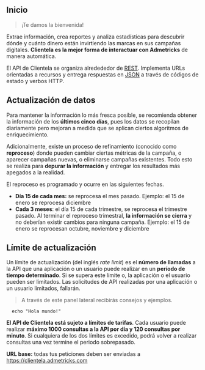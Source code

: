 ## Inicio

> ¡Te damos la bienvenida!

Extrae información, crea reportes y analiza estadísticas para descubrir dónde y cuánto dinero están invirtiendo las marcas en sus campañas digitales. **Clientela es la mejor forma de interactuar con Admetricks** de manera automática.

El API de Clientela se organiza alredededor de <a href="https://es.wikipedia.org/wiki/Transferencia_de_Estado_Representacional" target="_blank">REST</a>. Implementa URLs orientadas a recursos y entrega respuestas en <a href="https://www.json.org/json-es.html" target="_blank">JSON</a> a través de códigos de estado y verbos HTTP.

## Actualización de datos

Para mantener la información lo más fresca posible, se recomienda obtener la información de los **últimos cinco días**, pues los datos se recopilan diariamente pero mejoran a medida que se aplican ciertos algoritmos de enriquecimiento.

Adicionalmente, existe un proceso de refinamiento (conocido como **reproceso**) donde pueden cambiar ciertas métricas de la campaña, o aparecer campañas nuevas, o eliminarse campañas existentes. Todo esto se realiza para **depurar la información** y entregar los resultados más apegados a la realidad.

El reproceso es programado y ocurre en las siguientes fechas.

- **Día 15 de cada mes:** se reprocesa el mes pasado. Ejemplo: el 15 de enero se reprocesa diciembre
- **Cada 3 meses**: el día 15 de cada trimestre, se reprocesa el trimestre pasado. Al terminar el reproceso trimestral, **la información se cierra** y no deberían existir cambios para ninguna campaña. Ejemplo: el 15 de enero se reprocesan octubre, noviembre y diciembre

## Límite de actualización

Un límite de actualización (del inglés *rate limit*) es el **número de llamadas** a la API que una aplicación o un usuario puede realizar en un **período de tiempo determinado**. Si se supera este límite o, la aplicación o el usuario pueden ser limitados. Las solicitudes de API realizadas por una aplicación o un usuario limitados, fallarán.

> A través de este panel lateral recibirás consejos y ejemplos.

```
  echo "Hola mundo!"
```

**El API de Clientela está sujeto a límites de tarifas**. Cada usuario puede realizar **máximo 1000 consultas a la API por día y 120 consultas por minuto**. Si cualquiera de los dos límites es excedido, podrá volver a realizar consultas una vez termine el periodo sobrepasado.

**URL base:** todas tus peticiones deben ser enviadas a <a href="https://clientela.admetricks.com" target="_blank">https://clientela.admetricks.com</a>
